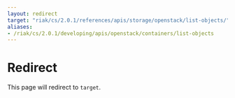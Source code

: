 ```yaml
---
layout: redirect
target: "riak/cs/2.0.1/references/apis/storage/openstack/list-objects/"
aliases:
- /riak/cs/2.0.1/developing/apis/openstack/containers/list-objects
---
```


# Redirect

This page will redirect to `target`.
